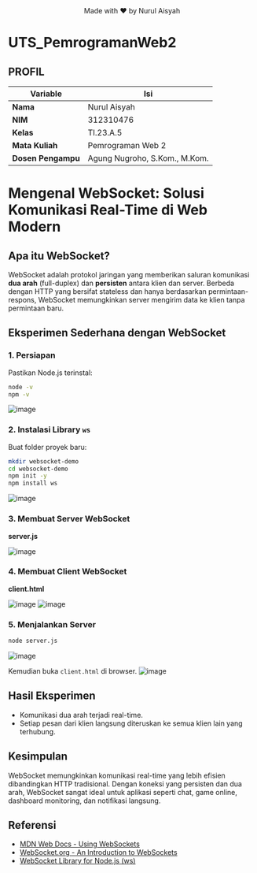 <div align="center">
Made with ❤️ by Nurul Aisyah
</div>

# UTS_PemrogramanWeb2

## PROFIL

| Variable           | Isi                       |
| ------------------ | ------------------------- |
| **Nama**           | Nurul Aisyah     |
| **NIM**            | 312310476                 |
| **Kelas**          | TI.23.A.5                 |
| **Mata Kuliah**    | Pemrograman Web 2         |
| **Dosen Pengampu** |Agung Nugroho, S.Kom., M.Kom. |
# Mengenal WebSocket: Solusi Komunikasi Real-Time di Web Modern

## Apa itu WebSocket?
WebSocket adalah protokol jaringan yang memberikan saluran komunikasi **dua arah** (full-duplex) dan **persisten** antara klien dan server. Berbeda dengan HTTP yang bersifat stateless dan hanya berdasarkan permintaan-respons, WebSocket memungkinkan server mengirim data ke klien tanpa permintaan baru.


## Eksperimen Sederhana dengan WebSocket

### 1. Persiapan
Pastikan Node.js terinstal:
```bash
node -v
npm -v
```
![image](https://github.com/user-attachments/assets/ca809760-580f-43f3-be18-4620bdaa6dce)


### 2. Instalasi Library `ws`
Buat folder proyek baru:
```bash
mkdir websocket-demo
cd websocket-demo
npm init -y
npm install ws
```
![image](https://github.com/user-attachments/assets/d864ed8e-d425-4f0a-8497-e7740b8c9411)


### 3. Membuat Server WebSocket
**server.js**

![image](https://github.com/user-attachments/assets/8b794247-9a93-4e3c-9bc5-558a4eca562e)



### 4. Membuat Client WebSocket
**client.html**

![image](https://github.com/user-attachments/assets/c73e06fb-660b-4333-b7f0-dbb5945c705e)
![image](https://github.com/user-attachments/assets/c84866db-24d2-4741-bfdb-96189a3786d5)



### 5. Menjalankan Server
```bash
node server.js
```
![image](https://github.com/user-attachments/assets/bd3fb346-a01b-4933-972e-05b6aaea6143)


Kemudian buka `client.html` di browser.
![image](https://github.com/user-attachments/assets/4586cebb-702e-460f-97e7-799533bc2332)




## Hasil Eksperimen
- Komunikasi dua arah terjadi real-time.
- Setiap pesan dari klien langsung diteruskan ke semua klien lain yang terhubung.

## Kesimpulan
WebSocket memungkinkan komunikasi real-time yang lebih efisien dibandingkan HTTP tradisional. Dengan koneksi yang persisten dan dua arah, WebSocket sangat ideal untuk aplikasi seperti chat, game online, dashboard monitoring, dan notifikasi langsung.

## Referensi
- [MDN Web Docs - Using WebSockets](https://developer.mozilla.org/en-US/docs/Web/API/WebSockets_API)
- [WebSocket.org - An Introduction to WebSockets](https://www.websocket.org/)
- [WebSocket Library for Node.js (ws)](https://github.com/websockets/ws)

